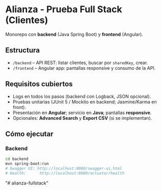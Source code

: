 # Alianza - Prueba Full Stack (Clientes)

Monorepo con **backend** (Java Spring Boot) y **frontend** (Angular).

## Estructura

- `/backend` – API REST: listar clientes, buscar por `sharedKey`, crear.
- `/frontend` – Angular app: pantallas responsive y consumo de la API.

## Requisitos cubiertos

- Logs en todos los pasos (backend con Logback, JSON opcional).
- Pruebas unitarias (JUnit 5 / Mockito en backend; Jasmine/Karma en front).
- Presentación en **Angular**; servicio en **Java**; pantallas **responsive**.
- Opcionales: **Advanced Search** y **Export CSV** (si se implementan).

## Cómo ejecutar

### Backend

```bash
cd backend
mvn spring-boot:run
# Swagger UI: http://localhost:8080/swagger-ui.html
# Health:      http://localhost:8080/actuator/health
```
"# alianza-fullstack" 
